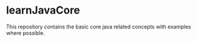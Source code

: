 # learnJavaCore
This repository contains the basic core java related concepts with examples where possible.
